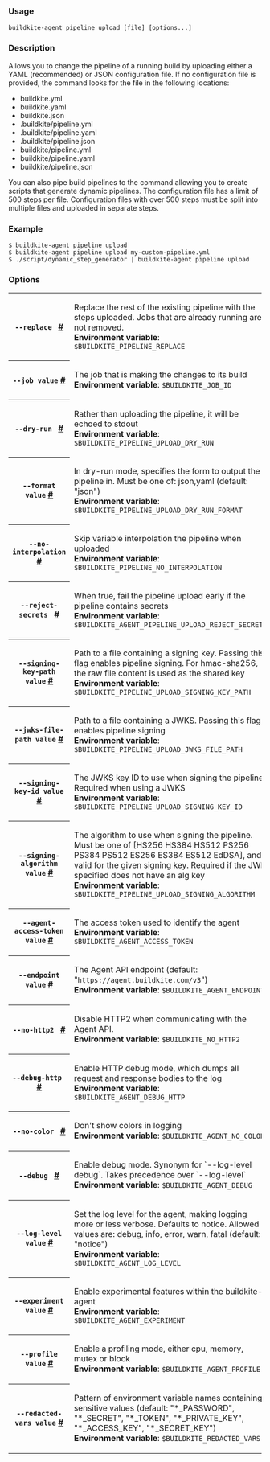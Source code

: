 <!--
  _____   ____    _   _  ____ _______   ______ _____ _____ _______
 |  __ \ / __ \  | \ | |/ __ \__   __| |  ____|  __ \_   _|__   __|
 | |  | | |  | | |  \| | |  | | | |    | |__  | |  | || |    | |
 | |  | | |  | | | . ` | |  | | | |    |  __| | |  | || |    | |
 | |__| | |__| | | |\  | |__| | | |    | |____| |__| || |_   | |
 |_____/ \____/  |_| \_|\____/  |_|    |______|_____/_____|  |_|

This file is auto-generated by scripts/update-agent-help.sh, please update the
agent CLI help in https://github.com/buildkite/agent and run the generation
script.

-->

### Usage

`buildkite-agent pipeline upload [file] [options...]`

### Description

Allows you to change the pipeline of a running build by uploading either a
YAML (recommended) or JSON configuration file. If no configuration file is
provided, the command looks for the file in the following locations:

- buildkite.yml
- buildkite.yaml
- buildkite.json
- .buildkite/pipeline.yml
- .buildkite/pipeline.yaml
- .buildkite/pipeline.json
- buildkite/pipeline.yml
- buildkite/pipeline.yaml
- buildkite/pipeline.json

You can also pipe build pipelines to the command allowing you to create
scripts that generate dynamic pipelines. The configuration file has a
limit of 500 steps per file. Configuration files with over 500 steps
must be split into multiple files and uploaded in separate steps.

### Example

```shell
$ buildkite-agent pipeline upload
$ buildkite-agent pipeline upload my-custom-pipeline.yml
$ ./script/dynamic_step_generator | buildkite-agent pipeline upload
```

### Options

<!-- vale off -->

<table class="Docs__attribute__table">
<tr id="replace"><th><code>--replace </code> <a class="Docs__attribute__link" href="#replace">#</a></th><td><p>Replace the rest of the existing pipeline with the steps uploaded. Jobs that are already running are not removed.<br /><strong>Environment variable</strong>: <code>$BUILDKITE_PIPELINE_REPLACE</code></p></td></tr>
<tr id="job"><th><code>--job value</code> <a class="Docs__attribute__link" href="#job">#</a></th><td><p>The job that is making the changes to its build<br /><strong>Environment variable</strong>: <code>$BUILDKITE_JOB_ID</code></p></td></tr>
<tr id="dry-run"><th><code>--dry-run </code> <a class="Docs__attribute__link" href="#dry-run">#</a></th><td><p>Rather than uploading the pipeline, it will be echoed to stdout<br /><strong>Environment variable</strong>: <code>$BUILDKITE_PIPELINE_UPLOAD_DRY_RUN</code></p></td></tr>
<tr id="format"><th><code>--format value</code> <a class="Docs__attribute__link" href="#format">#</a></th><td><p>In dry-run mode, specifies the form to output the pipeline in. Must be one of: json,yaml (default: "json")<br /><strong>Environment variable</strong>: <code>$BUILDKITE_PIPELINE_UPLOAD_DRY_RUN_FORMAT</code></p></td></tr>
<tr id="no-interpolation"><th><code>--no-interpolation </code> <a class="Docs__attribute__link" href="#no-interpolation">#</a></th><td><p>Skip variable interpolation the pipeline when uploaded<br /><strong>Environment variable</strong>: <code>$BUILDKITE_PIPELINE_NO_INTERPOLATION</code></p></td></tr>
<tr id="reject-secrets"><th><code>--reject-secrets </code> <a class="Docs__attribute__link" href="#reject-secrets">#</a></th><td><p>When true, fail the pipeline upload early if the pipeline contains secrets<br /><strong>Environment variable</strong>: <code>$BUILDKITE_AGENT_PIPELINE_UPLOAD_REJECT_SECRETS</code></p></td></tr>
<tr id="signing-key-path"><th><code>--signing-key-path value</code> <a class="Docs__attribute__link" href="#signing-key-path">#</a></th><td><p>Path to a file containing a signing key. Passing this flag enables pipeline signing. For hmac-sha256, the raw file content is used as the shared key<br /><strong>Environment variable</strong>: <code>$BUILDKITE_PIPELINE_UPLOAD_SIGNING_KEY_PATH</code></p></td></tr>
<tr id="jwks-file-path"><th><code>--jwks-file-path value</code> <a class="Docs__attribute__link" href="#jwks-file-path">#</a></th><td><p>Path to a file containing a JWKS. Passing this flag enables pipeline signing<br /><strong>Environment variable</strong>: <code>$BUILDKITE_PIPELINE_UPLOAD_JWKS_FILE_PATH</code></p></td></tr>
<tr id="signing-key-id"><th><code>--signing-key-id value</code> <a class="Docs__attribute__link" href="#signing-key-id">#</a></th><td><p>The JWKS key ID to use when signing the pipeline. Required when using a JWKS<br /><strong>Environment variable</strong>: <code>$BUILDKITE_PIPELINE_UPLOAD_SIGNING_KEY_ID</code></p></td></tr>
<tr id="signing-algorithm"><th><code>--signing-algorithm value</code> <a class="Docs__attribute__link" href="#signing-algorithm">#</a></th><td><p>The algorithm to use when signing the pipeline. Must be one of [HS256 HS384 HS512 PS256 PS384 PS512 ES256 ES384 ES512 EdDSA], and valid for the given signing key. Required if the JWK specified does not have an alg key<br /><strong>Environment variable</strong>: <code>$BUILDKITE_PIPELINE_UPLOAD_SIGNING_ALGORITHM</code></p></td></tr>
<tr id="agent-access-token"><th><code>--agent-access-token value</code> <a class="Docs__attribute__link" href="#agent-access-token">#</a></th><td><p>The access token used to identify the agent<br /><strong>Environment variable</strong>: <code>$BUILDKITE_AGENT_ACCESS_TOKEN</code></p></td></tr>
<tr id="endpoint"><th><code>--endpoint value</code> <a class="Docs__attribute__link" href="#endpoint">#</a></th><td><p>The Agent API endpoint (default: "<code>https://agent.buildkite.com/v3</code>")<br /><strong>Environment variable</strong>: <code>$BUILDKITE_AGENT_ENDPOINT</code></p></td></tr>
<tr id="no-http2"><th><code>--no-http2 </code> <a class="Docs__attribute__link" href="#no-http2">#</a></th><td><p>Disable HTTP2 when communicating with the Agent API.<br /><strong>Environment variable</strong>: <code>$BUILDKITE_NO_HTTP2</code></p></td></tr>
<tr id="debug-http"><th><code>--debug-http </code> <a class="Docs__attribute__link" href="#debug-http">#</a></th><td><p>Enable HTTP debug mode, which dumps all request and response bodies to the log<br /><strong>Environment variable</strong>: <code>$BUILDKITE_AGENT_DEBUG_HTTP</code></p></td></tr>
<tr id="no-color"><th><code>--no-color </code> <a class="Docs__attribute__link" href="#no-color">#</a></th><td><p>Don't show colors in logging<br /><strong>Environment variable</strong>: <code>$BUILDKITE_AGENT_NO_COLOR</code></p></td></tr>
<tr id="debug"><th><code>--debug </code> <a class="Docs__attribute__link" href="#debug">#</a></th><td><p>Enable debug mode. Synonym for `--log-level debug`. Takes precedence over `--log-level`<br /><strong>Environment variable</strong>: <code>$BUILDKITE_AGENT_DEBUG</code></p></td></tr>
<tr id="log-level"><th><code>--log-level value</code> <a class="Docs__attribute__link" href="#log-level">#</a></th><td><p>Set the log level for the agent, making logging more or less verbose. Defaults to notice. Allowed values are: debug, info, error, warn, fatal (default: "notice")<br /><strong>Environment variable</strong>: <code>$BUILDKITE_AGENT_LOG_LEVEL</code></p></td></tr>
<tr id="experiment"><th><code>--experiment value</code> <a class="Docs__attribute__link" href="#experiment">#</a></th><td><p>Enable experimental features within the buildkite-agent<br /><strong>Environment variable</strong>: <code>$BUILDKITE_AGENT_EXPERIMENT</code></p></td></tr>
<tr id="profile"><th><code>--profile value</code> <a class="Docs__attribute__link" href="#profile">#</a></th><td><p>Enable a profiling mode, either cpu, memory, mutex or block<br /><strong>Environment variable</strong>: <code>$BUILDKITE_AGENT_PROFILE</code></p></td></tr>
<tr id="redacted-vars"><th><code>--redacted-vars value</code> <a class="Docs__attribute__link" href="#redacted-vars">#</a></th><td><p>Pattern of environment variable names containing sensitive values (default: "*_PASSWORD", "*_SECRET", "*_TOKEN", "*_PRIVATE_KEY", "*_ACCESS_KEY", "*_SECRET_KEY")<br /><strong>Environment variable</strong>: <code>$BUILDKITE_REDACTED_VARS</code></p></td></tr>
</table>

<!-- vale on -->
